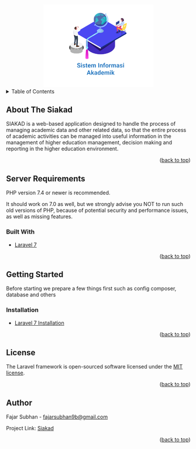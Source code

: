 <div id="top"></div>
<!-- PROJECT LOGO -->
<br />

<div align="center">
  <a href="https://github.com/fajar-subhan/siakad">
    <img src="https://github.com/fajar-subhan/siakad/blob/master/storage/app/public/images/logo/logo_git.png" alt="Logo" width="300">
  </a>
</div>


<!-- TABLE OF CONTENTS -->
<details>
  <summary>Table of Contents</summary>
  <ol>
    <li>
      <a href="#about-the-siakad">About The Siakad</a>
      <ul>
        <li><a href="#server-requirements">Server Requirements</a></li>
        <li><a href="#built-with">Built With</a></li>
      </ul>
    </li>
    <li>
      <a href="#getting-started">Getting Started</a>
      <ul>
        <li><a href="#installation">Installation</a></li>
      </ul>
    </li>
    <li><a href="#license">License</a></li>
    <li><a href="#author">Author</a></li>
  </ol>
</details>



<!-- ABOUT THE Web Chat -->
## About The Siakad
SIAKAD is a web-based application designed to handle the process of managing academic data and other related data, so that the entire process of academic activities can be managed into useful information in the management of higher education management, decision making and reporting in the higher education environment.

<p align="right">(<a href="#top">back to top</a>)</p>

## Server Requirements
PHP version 7.4 or newer is recommended.

It should work on 7.0 as well, but we strongly advise you NOT to run such old versions of PHP, because of potential security and performance issues, as well as missing features.

### Built With

* [Laravel 7](https://laravel.com/docs/7.x)

<p align="right">(<a href="#top">back to top</a>)</p>

<!-- GETTING STARTED -->
## Getting Started

Before starting we prepare a few things first such as config composer, database and others

### Installation

* [Laravel 7 Installation](https://laravel.com/docs/7.x)

<p align="right">(<a href="#top">back to top</a>)</p>

<!-- LICENSE -->
## License

The Laravel framework is open-sourced software licensed under the [MIT license](https://opensource.org/licenses/MIT).

<p align="right">(<a href="#top">back to top</a>)</p>

<!-- Author -->
## Author

Fajar Subhan - fajarsubhan9b@gmail.com

Project Link: [Siakad](https://github.com/fajar-subhan/siakad)

<p align="right">(<a href="#top">back to top</a>)</p>


